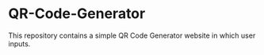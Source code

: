 # QR-Code-Generator
This repository contains a simple QR Code Generator website in which user inputs.
